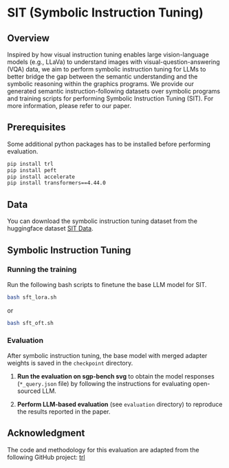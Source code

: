 # SIT (Symbolic Instruction Tuning)

## Overview
Inspired by how visual instruction tuning enables large vision-language models (e.g., LLaVa) to understand images with visual-question-answering (VQA) data, we aim to perform symbolic instruction tuning for LLMs to better bridge the gap between the semantic understanding and the symbolic reasoning within the graphics programs. We provide our generated semantic instruction-following datasets over symbolic programs and training scripts for performing Symbolic Instruction Tuning (SIT). For more information, please refer to our paper.


## Prerequisites

Some additional python packages has to be installed before performing evaluation.
```bash
pip install trl
pip install peft
pip install accelerate
pip install transformers==4.44.0
```

## Data

You can download the symbolic instruction tuning dataset from the huggingface dataset [SIT Data](https://huggingface.co/sgp-bench).


## Symbolic Instruction Tuning

### Running the training
Run the following bash scripts to finetune the base LLM model for SIT.
```bash
bash sft_lora.sh
```
or
```bash
bash sft_oft.sh
```

### Evaluation
After symbolic instruction tuning, the base model with merged adapter weights is saved in the `checkpoint` directory. 

1. **Run the evaluation on sgp-bench svg** to obtain the model responses (`*_query.json` file) by following the instructions for evaluating open-sourced LLM.

2. **Perform LLM-based evaluation** (see `evaluation` directory) to reproduce the results reported in the paper.


## Acknowledgment
The code and methodology for this evaluation are adapted from the following GitHub project: [trl](https://github.com/huggingface/trl)